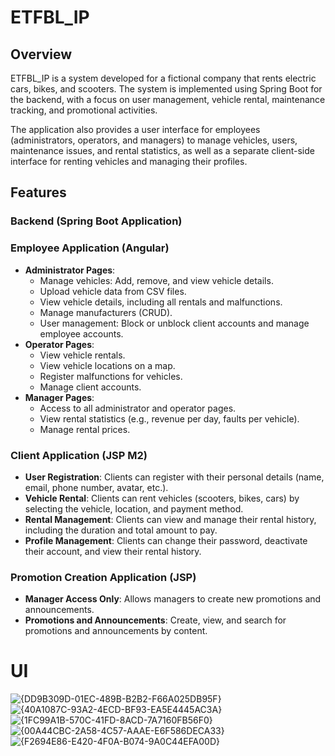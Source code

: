 # ETFBL_IP
## Overview
ETFBL_IP is a system developed for a fictional company that rents electric cars, bikes, and scooters. The system is implemented using Spring Boot for the backend, with a focus on user management, vehicle rental, maintenance tracking, and promotional activities.

The application also provides a user interface for employees (administrators, operators, and managers) to manage vehicles, users, maintenance issues, and rental statistics, as well as a separate client-side interface for renting vehicles and managing their profiles.

## Features

### Backend (Spring Boot Application)



### Employee Application (Angular)
- **Administrator Pages**:
  - Manage vehicles: Add, remove, and view vehicle details.
  - Upload vehicle data from CSV files.
  - View vehicle details, including all rentals and malfunctions.
  - Manage manufacturers (CRUD).
  - User management: Block or unblock client accounts and manage employee accounts.
- **Operator Pages**:
  - View vehicle rentals.
  - View vehicle locations on a map.
  - Register malfunctions for vehicles.
  - Manage client accounts.
- **Manager Pages**:
  - Access to all administrator and operator pages.
  - View rental statistics (e.g., revenue per day, faults per vehicle).
  - Manage rental prices.

### Client Application (JSP M2)
- **User Registration**: Clients can register with their personal details (name, email, phone number, avatar, etc.).
- **Vehicle Rental**: Clients can rent vehicles (scooters, bikes, cars) by selecting the vehicle, location, and payment method.
- **Rental Management**: Clients can view and manage their rental history, including the duration and total amount to pay.
- **Profile Management**: Clients can change their password, deactivate their account, and view their rental history.

### Promotion Creation Application (JSP)
- **Manager Access Only**: Allows managers to create new promotions and announcements.
- **Promotions and Announcements**: Create, view, and search for promotions and announcements by content.

# UI

![{DD9B309D-01EC-489B-B2B2-F66A025DB95F}](https://github.com/user-attachments/assets/6732d98d-0951-4679-bb4a-ea6df728010f)
![{40A1087C-93A2-4ECD-BF93-EA5E4445AC3A}](https://github.com/user-attachments/assets/87dc017d-6b8e-4f5b-b166-9a98e6cf63ef)
![{1FC99A1B-570C-41FD-8ACD-7A7160FB56F0}](https://github.com/user-attachments/assets/a899485b-e4f0-4bd4-a82b-76ae2453f0a3)
![{00A44CBC-2A58-4C57-AAAE-E6F586DECA33}](https://github.com/user-attachments/assets/0c78d97e-42fc-43f4-8a6c-95d873fea256)
![{F2694E86-E420-4F0A-B074-9A0C44EFA00D}](https://github.com/user-attachments/assets/688ebcfc-08fd-4334-85f7-e1c6f8b8922a)




